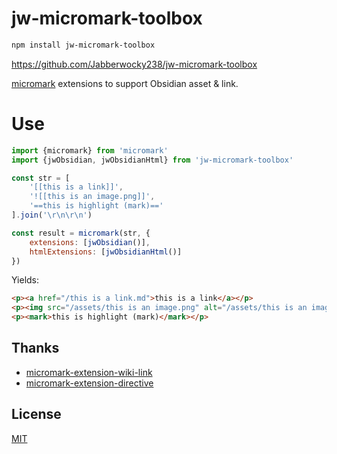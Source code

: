 # jw-micromark-toolbox

```sh
npm install jw-micromark-toolbox
```

https://github.com/Jabberwocky238/jw-micromark-toolbox

[micromark][] extensions to support Obsidian asset & link.

# Use

```js
import {micromark} from 'micromark'
import {jwObsidian, jwObsidianHtml} from 'jw-micromark-toolbox'

const str = [
    '[[this is a link]]',
    '![[this is an image.png]]',
    '==this is highlight (mark)=='
].join('\r\n\r\n')

const result = micromark(str, {
    extensions: [jwObsidian()],
    htmlExtensions: [jwObsidianHtml()]
})
```

Yields:

```html
<p><a href="/this is a link.md">this is a link</a></p>
<p><img src="/assets/this is an image.png" alt="/assets/this is an image.png"></img></p>
<p><mark>this is highlight (mark)</mark></p>
```

## Thanks

-   [micromark-extension-wiki-link](https://github.com/landakram/micromark-extension-wiki-link)
-   [micromark-extension-directive](https://github.com/micromark/micromark-extension-directive)

## License

[MIT][license]

[npm]: https://docs.npmjs.com/cli/install
[license]: license
[micromark]: https://github.com/micromark/micromark
